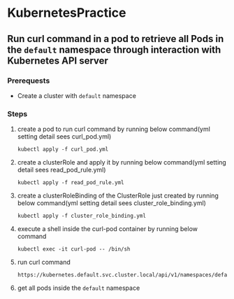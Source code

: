 # KubernetesPractice

## Run curl command in a pod to retrieve all Pods in the `default` namespace through interaction with Kubernetes API server

### Prerequests
* Create a cluster with `default` namespace

### Steps
1. create a pod to run curl command by running below command(yml setting detail sees curl_pod.yml)

    ```kubectl apply -f curl_pod.yml```
2. create a clusterRole and apply it by running below command(yml setting detail sees read_pod_rule.yml)

    ```kubectl apply -f read_pod_rule.yml```
3. create a clusterRoleBinding of the ClusterRole just created by running below command(yml setting detail sees cluster_role_binding.yml)

    ```kubectl apply -f cluster_role_binding.yml```
4. execute a shell inside the curl-pod container by running below command

    ```kubectl exec -it curl-pod -- /bin/sh```
5. run curl command

    ```curl -k -H "Authorization: Bearer $(cat /var/run/secrets/kubernetes.io/serviceaccount/token)" \
    https://kubernetes.default.svc.cluster.local/api/v1/namespaces/default/pods```
6. get all pods inside the `default` namespace